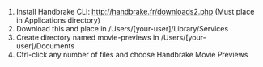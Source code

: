 1. Install Handbrake CLI: http://handbrake.fr/downloads2.php (Must place in Applications directory)
2. Download this and place in /Users/[your-user]/Library/Services
3. Create directory named movie-previews in /Users/[your-user]/Documents
4. Ctrl-click any number of files and choose Handbrake Movie Previews
